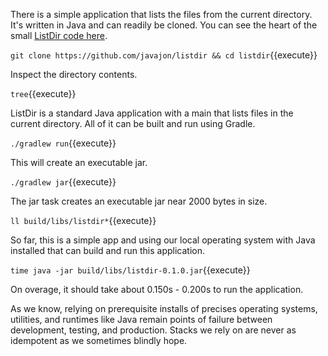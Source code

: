 There is a simple application that lists the files from the current directory. It's written in Java and can readily be cloned. You can see the heart of the small [ListDir code here](https://raw.githubusercontent.com/javajon/listdir/master/src/main/java/org/dijure/lister/ListDir.java).

`git clone https://github.com/javajon/listdir && cd listdir`{{execute}}

Inspect the directory contents.

`tree`{{execute}}

ListDir is a standard Java application with a main that lists files in the current directory. All of it can be built and run using Gradle.

`./gradlew run`{{execute}}

This will create an executable jar.

`./gradlew jar`{{execute}}

The jar task creates an executable jar near 2000 bytes in size.

`ll build/libs/listdir*`{{execute}}

So far, this is a simple app and using our local operating system with Java installed that can build and run this application.

`time java -jar build/libs/listdir-0.1.0.jar`{{execute}}

On overage, it should take about 0.150s - 0.200s to run the application.

As we know, relying on prerequisite installs of precises operating systems, utilities, and runtimes like Java remain points of failure between development, testing, and production. Stacks we rely on are never as idempotent as we sometimes blindly hope.
